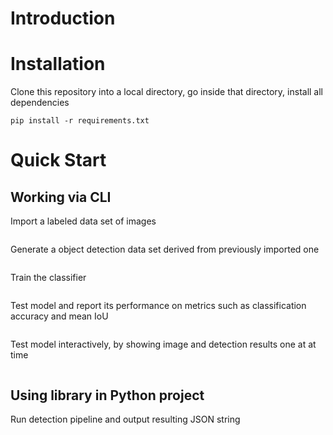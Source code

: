 # Introduction

# Installation

Clone this repository into a local directory, go inside that directory, install all dependencies
```
pip install -r requirements.txt
```

# Quick Start

## Working via CLI

Import a labeled data set of images
```

```

Generate a object detection data set derived from previously imported one
```

```

Train the classifier

```

```

Test model and report its performance on metrics such as classification accuracy and mean IoU
```
```

Test model interactively, by showing image and detection results one at at time
```

```

## Using library in Python project

Run detection pipeline and output resulting JSON string
```

```

    